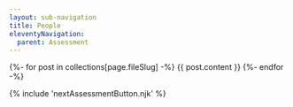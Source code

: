 ```yaml
---
layout: sub-navigation
title: People
eleventyNavigation:
  parent: Assessment
---
```


{%- for post in collections[page.fileSlug] -%}
{{ post.content }}
{%- endfor -%}

{% include 'nextAssessmentButton.njk' %}

